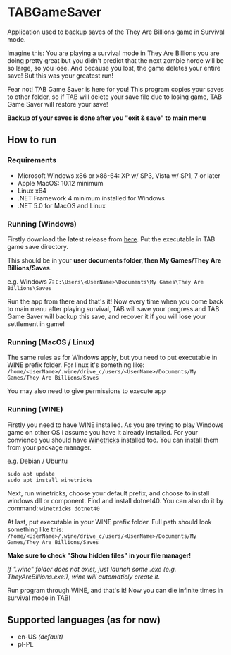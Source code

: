 # TABGameSaver
Application used to backup saves of the They Are Billions game in Survival mode.

Imagine this: You are playing a survival mode in They Are Billions you are doing pretty great but you didn't predict that the next zombie horde
will be so large, so you lose. And because you lost, the game deletes your entire save! But this was your greatest run!

Fear not! TAB Game Saver is here for you! This program copies your saves to other folder, so if TAB will delete your save file due to losing game,
TAB Game Saver will restore your save!

**Backup of your saves is done after you "exit & save" to main menu**

## How to run
### Requirements
 - Microsoft Windows x86 or x86-64: XP w/ SP3, Vista w/ SP1, 7 or later
 - Apple MacOS: 10.12 minimum
 - Linux x64
 - .NET Framework 4 minimum installed for Windows
 - .NET 5.0 for MacOS and Linux

### Running (Windows)
Firstly download the latest release from [here](https://github.com/Skeletonek/TABGameSaver/releases). Put the executable in TAB game save directory.

This should be in your **user documents folder, then My Games/They Are Billions/Saves**.

e.g. Windows 7:
`C:\Users\<UserName>\Documents\My Games\They Are Billions\Saves`

Run the app from there and that's it! Now every time when you come back to main menu after playing survival, TAB will save your progress and 
TAB Game Saver will backup this save, and recover it if you will lose your settlement in game!

### Running (MacOS / Linux)
The same rules as for Windows apply, but you need to put executable in WINE prefix folder. For linux it's something like:
`/home/<UserName>/.wine/drive_c/users/<UserName>/Documents/My Games/They Are Billions/Saves`

You may also need to give permissions to execute app

### Running (WINE)
Firstly you need to have WINE installed. As you are trying to play Windows game on other OS i assume you have it already installed.
For your convience you should have [Winetricks](https://wiki.winehq.org/Winetricks) installed too. You can install them from your package manager.

e.g. Debian / Ubuntu
```
sudo apt update
sudo apt install winetricks
```
Next, run winetricks, choose your default prefix, and choose to install windows dll or component. Find and install dotnet40.
You can also do it by command:
`winetricks dotnet40`

At last, put executable in your WINE prefix folder. Full path should look something like this:
`/home/<UserName>/.wine/drive_c/users/<UserName>/Documents/My Games/They Are Billions/Saves` 

**Make sure to check "Show hidden files" in your file manager!**

*If ".wine" folder does not exist, just launch some .exe (e.g. TheyAreBillions.exe!), wine will automaticly create it.*

Run program through WINE, and that's it! Now you can die infinite times in survival mode in TAB!

## Supported languages (as for now)
 - en-US *(default)*
 - pl-PL
